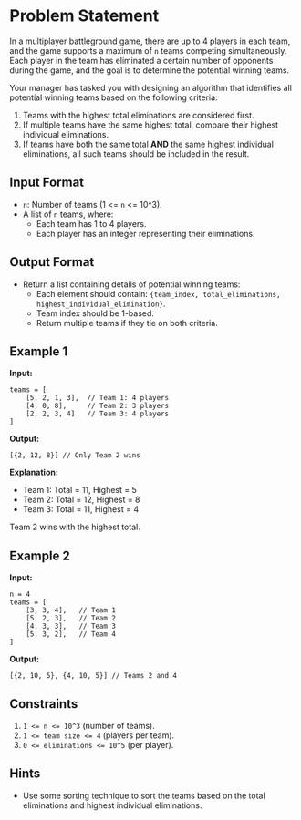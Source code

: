 # Problem Statement
In a multiplayer battleground game, there are up to 4 players in each team, and the game supports a maximum of `n` teams competing simultaneously. Each player in the team has eliminated a certain number of opponents during the game, and the goal is to determine the potential winning teams.

Your manager has tasked you with designing an algorithm that identifies all potential winning teams based on the following criteria:

1. Teams with the highest total eliminations are considered first.
2. If multiple teams have the same highest total, compare their highest individual eliminations.
3. If teams have both the same total **AND** the same highest individual eliminations, all such teams should be included in the result.

## Input Format
- `n`: Number of teams (1 <= `n` <= 10^3).
- A list of `n` teams, where:
  - Each team has 1 to 4 players.
  - Each player has an integer representing their eliminations.

## Output Format
- Return a list containing details of potential winning teams:
  - Each element should contain: `{team_index, total_eliminations, highest_individual_elimination}`.
  - Team index should be 1-based.
  - Return multiple teams if they tie on both criteria.

## Example 1
**Input:**
```plaintext
teams = [
    [5, 2, 1, 3],  // Team 1: 4 players
    [4, 0, 8],     // Team 2: 3 players
    [2, 2, 3, 4]   // Team 3: 4 players
]
```

**Output:**
```plaintext
[{2, 12, 8}] // Only Team 2 wins
```

**Explanation:**
- Team 1: Total = 11, Highest = 5  
- Team 2: Total = 12, Highest = 8  
- Team 3: Total = 11, Highest = 4  

Team 2 wins with the highest total.

## Example 2
**Input:**
```plaintext
n = 4
teams = [
    [3, 3, 4],   // Team 1
    [5, 2, 3],   // Team 2
    [4, 3, 3],   // Team 3
    [5, 3, 2],   // Team 4
]
```

**Output:**
```plaintext
[{2, 10, 5}, {4, 10, 5}] // Teams 2 and 4
```

## Constraints
1. `1 <= n <= 10^3` (number of teams).
2. `1 <= team size <= 4` (players per team).
3. `0 <= eliminations <= 10^5` (per player).

## Hints
- Use some sorting technique to sort the teams based on the total eliminations and highest individual eliminations.
